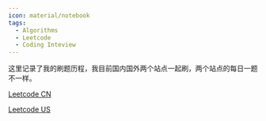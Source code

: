 ```yaml
---
icon: material/notebook
tags:
  - Algorithms
  - Leetcode
  - Coding Inteview
---
```


这里记录了我的刷题历程，我目前国内国外两个站点一起刷，两个站点的每日一题不一样。

[Leetcode CN](https://leetcode-cn.com)

[Leetcode US](https://leetcode.com)